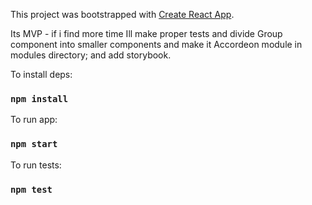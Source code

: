 This project was bootstrapped with [Create React App](https://github.com/facebook/create-react-app).

Its MVP - if i find more time Ill make proper tests and divide Group component into smaller components and make it Accordeon module in modules directory; and add storybook.

To install deps:

### `npm install`

To run app:

### `npm start`

To run tests:

### `npm test`
